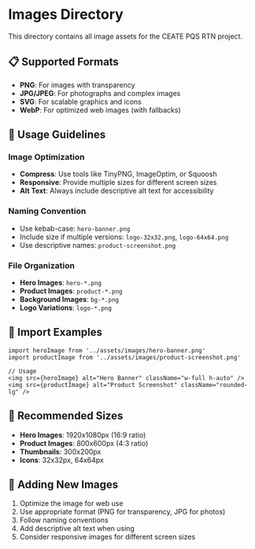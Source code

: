 # Images Directory

This directory contains all image assets for the CEATE PQS RTN project.

## 📋 Supported Formats

- **PNG**: For images with transparency
- **JPG/JPEG**: For photographs and complex images
- **SVG**: For scalable graphics and icons
- **WebP**: For optimized web images (with fallbacks)

## 🎯 Usage Guidelines

### Image Optimization
- **Compress**: Use tools like TinyPNG, ImageOptim, or Squoosh
- **Responsive**: Provide multiple sizes for different screen sizes
- **Alt Text**: Always include descriptive alt text for accessibility

### Naming Convention
- Use kebab-case: `hero-banner.png`
- Include size if multiple versions: `logo-32x32.png`, `logo-64x64.png`
- Use descriptive names: `product-screenshot.png`

### File Organization
- **Hero Images**: `hero-*.png`
- **Product Images**: `product-*.png`
- **Background Images**: `bg-*.png`
- **Logo Variations**: `logo-*.png`

## 🔧 Import Examples

```tsx
import heroImage from '../assets/images/hero-banner.png'
import productImage from '../assets/images/product-screenshot.png'

// Usage
<img src={heroImage} alt="Hero Banner" className="w-full h-auto" />
<img src={productImage} alt="Product Screenshot" className="rounded-lg" />
```

## 📏 Recommended Sizes

- **Hero Images**: 1920x1080px (16:9 ratio)
- **Product Images**: 800x600px (4:3 ratio)
- **Thumbnails**: 300x200px
- **Icons**: 32x32px, 64x64px

## 🚀 Adding New Images

1. Optimize the image for web use
2. Use appropriate format (PNG for transparency, JPG for photos)
3. Follow naming conventions
4. Add descriptive alt text when using
5. Consider responsive images for different screen sizes
